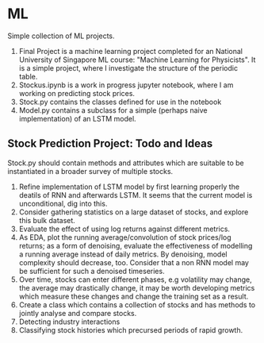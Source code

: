 # ML
Simple collection of ML projects. 

1. Final Project is a machine learning project completed for an National University of Singapore ML course: "Machine Learning for Physicists". It is a simple project, where I investigate the structure of the periodic table.
2. Stockus.ipynb is a work in progress jupyter notebook, where I am working on predicting stock prices.
3. Stock.py contains the classes defined for use in the notebook
4. Model.py contains a subclass for a simple (perhaps naive implementation) of an LSTM model.

## Stock Prediction Project: Todo and Ideas

Stock.py should contain methods and attributes which are suitable to be instantiated in a broader survey of multiple stocks.



1. Refine implementation of LSTM model by first learning properly the deatils of RNN and afterwards LSTM. It seems that the current model is unconditional, dig into this. 
2. Consider gathering statistics on a large dataset of stocks, and explore this bulk dataset. 
4. Evaluate the effect of using log returns against different metrics.
5. As EDA, plot the running average/convolution of stock prices/log returns; as a form of denoising, evaluate the effectiveness of modelling a running average instead of daily metrics. By denoising, model complexity should decrease, too. Consider that a non RNN model may be sufficient for such a denoised timeseries.
6. Over time, stocks can enter different phases, e.g volatility may change, the average may drastically change, it may be worth developing metrics which measure these changes and change the training set as a result.
7. Create a class which contains a collection of stocks and has methods to jointly analyse and compare stocks. 
8. Detecting industry interactions
9. Classifying stock histories which precursed periods of rapid growth.


